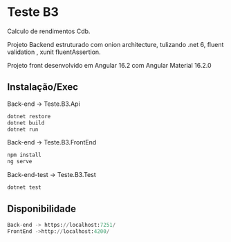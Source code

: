 # Teste B3


Calculo de rendimentos Cdb.

Projeto Backend estruturado com onion architecture, tulizando .net 6, fluent validation , xunit fluentAssertion.

Projeto front desenvolvido em Angular  16.2 com 
Angular Material 16.2.0




## Instalação/Exec

Back-end ->  Teste.B3.Api

```bash
dotnet restore
dotnet build
dotnet run
```
Back-end ->  Teste.B3.FrontEnd

```bash
npm install
ng serve
```
Back-end-test ->  Teste.B3.Test

```bash
dotnet test
```

## Disponibilidade

```python
Back-end -> https://localhost:7251/
FrontEnd ->http://localhost:4200/
```
